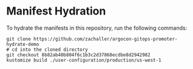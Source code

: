 # Manifest Hydration

To hydrate the manifests in this repository, run the following commands:

```shell
git clone https://github.com/zachaller/argocon-gitops-promoter-hydrate-demo
# cd into the cloned directory
git checkout 8b82ab40b804f6c1b3c2d37868ecdbe8d2942982
kustomize build ./user-configuration/production/us-west-1
```
